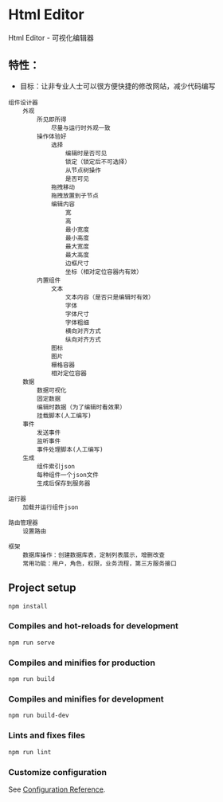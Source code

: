 # Html Editor
Html Editor - 可视化编辑器

## 特性：
* 目标：让非专业人士可以很方便快捷的修改网站，减少代码编写
```
组件设计器
    外观
        所见即所得
            尽量与运行时外观一致
        操作体验好
            选择
                编辑时是否可见
                锁定（锁定后不可选择）
                从节点树操作
                是否可见
            拖拽移动
            拖拽放置到子节点
            编辑内容
                宽
                高
                最小宽度
                最小高度
                最大宽度
                最大高度
                边框尺寸
                坐标（相对定位容器内有效）
        内置组件
            文本
                文本内容（是否只是编辑时有效）
                字体
                字体尺寸
                字体粗细
                横向对齐方式
                纵向对齐方式
            图标
            图片
            栅格容器
            相对定位容器
    数据
        数据可视化
        固定数据
        编辑时数据（为了编辑时看效果）
        挂载脚本(人工编写)
    事件
        发送事件
        监听事件
        事件处理脚本(人工编写)
    生成
        组件索引json
        每种组件一个json文件
        生成后保存到服务器

运行器
    加载并运行组件json

路由管理器
    设置路由

框架
    数据库操作：创建数据库表，定制列表展示，增删改查
    常用功能：用户，角色，权限，业务流程，第三方服务接口
```

## Project setup
```
npm install
```

### Compiles and hot-reloads for development
```
npm run serve
```

### Compiles and minifies for production
```
npm run build
```

### Compiles and minifies for development
```
npm run build-dev
```

### Lints and fixes files
```
npm run lint
```

### Customize configuration
See [Configuration Reference](https://cli.vuejs.org/config/).
